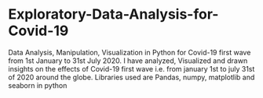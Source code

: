 # Exploratory-Data-Analysis-for-Covid-19
Data Analysis, Manipulation, Visualization in Python for Covid-19 first wave from 1st January to 31st July 2020.
I have analyzed, Visualized and drawn insights on the effects of Covid-19 first wave i.e. from january 1st to july 31st of 2020 around the globe.
Libraries used are Pandas, numpy, matplotlib and seaborn in python

